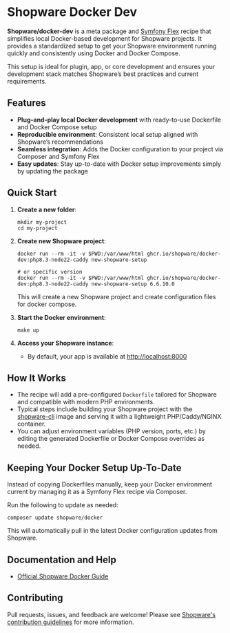 # Shopware Docker Dev

**Shopware/docker-dev** is a meta package and [Symfony Flex](https://flex.symfony.com/) recipe that simplifies local Docker-based development for Shopware projects. It provides a standardized setup to get your Shopware environment running quickly and consistently using Docker and Docker Compose.

This setup is ideal for plugin, app, or core development and ensures your development stack matches Shopware’s best practices and current requirements.

## Features

- **Plug-and-play local Docker development** with ready-to-use Dockerfile and Docker Compose setup
- **Reproducible environment**: Consistent local setup aligned with Shopware’s recommendations
- **Seamless integration**: Adds the Docker configuration to your project via Composer and Symfony Flex
- **Easy updates**: Stay up-to-date with Docker setup improvements simply by updating the package

## Quick Start

1. **Create a new folder**:
    ```
    mkdir my-project
    cd my-project
    ```

2. **Create new Shopware project**:
    ```
    docker run --rm -it -v $PWD:/var/www/html ghcr.io/shopware/docker-dev:php8.3-node22-caddy new-shopware-setup

    # or specific version
    docker run --rm -it -v $PWD:/var/www/html ghcr.io/shopware/docker-dev:php8.3-node22-caddy new-shopware-setup 6.6.10.0
    ```

    This will create a new Shopware project and create configuration files for docker compose.

3. **Start the Docker environment**:
    ```
    make up
    ```

4. **Access your Shopware instance**:
    - By default, your app is available at [http://localhost:8000](http://localhost:8000)


## How It Works

- The recipe will add a pre-configured `Dockerfile` tailored for Shopware and compatible with modern PHP environments.
- Typical steps include building your Shopware project with the [shopware-cli](https://github.com/shopware/shopware-cli) image and serving it with a lightweight PHP/Caddy/NGINX container.
- You can adjust environment variables (PHP version, ports, etc.) by editing the generated Dockerfile or Docker Compose overrides as needed.


## Keeping Your Docker Setup Up-To-Date

Instead of copying Dockerfiles manually, keep your Docker environment current by managing it as a Symfony Flex recipe via Composer.

Run the following to update as needed:

```
composer update shopware/docker
```

This will automatically pull in the latest Docker configuration updates from Shopware.


## Documentation and Help

- [Official Shopware Docker Guide](https://developer.shopware.com/docs/guides/installation/setups/docker.html)

## Contributing

Pull requests, issues, and feedback are welcome! Please see [Shopware's contribution guidelines](https://github.com/shopware/platform/blob/trunk/CONTRIBUTING.md) for more information.
